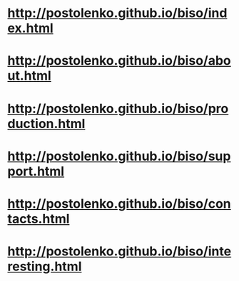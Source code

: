 # http://postolenko.github.io/biso/index.html
# http://postolenko.github.io/biso/about.html
# http://postolenko.github.io/biso/production.html
# http://postolenko.github.io/biso/support.html
# http://postolenko.github.io/biso/contacts.html
# http://postolenko.github.io/biso/interesting.html